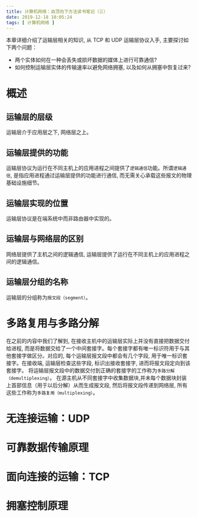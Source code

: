 ```yaml
---
title: 计算机网络：自顶向下方法读书笔记（三）
date: 2019-12-18 10:05:24
tags: [ 计算机网络 ]
---
```

本章详细介绍了运输层相关的知识, 从 TCP 和 UDP 运输层协议入手, 主要探讨如下两个问题：
* 两个实体如何在一种会丢失或损坏数据的媒体上进行可靠通信?
* 如何控制运输层实体的传输速率以避免网络拥塞, 以及如何从拥塞中恢复过来?


# 概述
## 运输层的层级
运输层介于应用层之下, 网络层之上。
## 运输层提供的功能
运输层协议为运行在不同主机上的应用进程之间提供了`逻辑通信`功能。所谓`逻辑通信`, 是指应用进程通过运输层提供的功能进行通信, 而无需关心承载这些报文的物理基础设施细节。
## 运输层实现的位置
运输层协议是在端系统中而非路由器中实现的。
## 运输层与网络层的区别
网络层提供了主机之间的逻辑通信, 运输层提供了运行在不同主机上的应用进程之间的逻辑通信。
## 运输层分组的名称
运输层的分组称为`报文段（segment）`。

# 多路复用与多路分解
在之前的内容中我们了解到, 在接收主机中的运输层实际上并没有直接把数据交付给进程, 而是将数据交给了一个中间套接字。每个套接字都有唯一标识符用于与其他套接字做区分。对应的, 每个运输层报文段中都会有几个字段, 用于唯一标识套接字。在接收端, 运输层检查这些字段, 标识出接收套接字, 进而将报文段定向到该套接字。
将运输层报文段中的数据交付到正确的套接字的工作称为`多路分解（demultiplexing）`。
在源主机从不同套接字中收集数据块,并未每个数据块封装上首部信息（用于以后分解）从而生成报文段, 然后将报文段传递到网络层, 所有这些工作称为`多路复用（multiplexing）`。


# 无连接运输：UDP

# 可靠数据传输原理

# 面向连接的运输：TCP

# 拥塞控制原理
